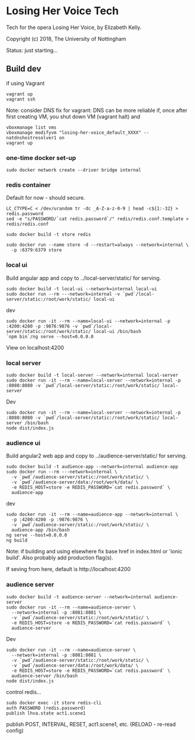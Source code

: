 # Losing Her Voice Tech

Tech for the opera Losing Her Voice, by Elizabeth Kelly.

Copyright (c) 2018, The University of Nottingham

Status: just starting...

## Build dev

if using Vagrant
```
vagrant up
vagrant ssh
```

Note: consider DNS fix for vagrant: DNS can be more reliable if, once after first creating VM, you shut down VM (vagrant halt) and
```
vboxmanage list vms
vboxmanage modifyvm "losing-her-voice_default_XXXX" --natdnshostresolver1 on
vagrant up
```

### one-time docker set-up

```
sudo docker network create --driver bridge internal
```

### redis container

Default for now - should secure.

```
LC_CTYPE=C < /dev/urandom tr -dc _A-Z-a-z-0-9 | head -c${1:-32} > redis.password
sed -e "s/PASSWORD/`cat redis.password`/" redis/redis.conf.template > redis/redis.conf

sudo docker build -t store redis

sudo docker run --name store -d --restart=always --network=internal \
  -p :6379:6379 store
```


### local ui

Build angular app and copy to ../local-server/static/ for serving.

```
sudo docker build -t local-ui --network=internal local-ui
sudo docker run --rm ---network=internal -v `pwd`/local-server/static:/root/work/static/ local-ui
```

dev
```
sudo docker run -it --rm --name=local-ui --network=internal -p :4200:4200 -p :9876:9876 -v `pwd`/local-server/static:/root/work/static/ local-ui /bin/bash
`npm bin`/ng serve --host=0.0.0.0
```
View on localhost:4200

### local server

```
sudo docker build -t local-server --network=internal local-server
sudo docker run -it --rm --name=local-server --network=internal -p :8080:8080 -v `pwd`/local-server/static:/root/work/static/ local-server
```

Dev
```
sudo docker run -it --rm --name=local-server --network=internal -p :8080:8080 -v `pwd`/local-server/static:/root/work/static/ local-server /bin/bash
node dist/index.js
```

### audience ui

Build angular2 web app and copy to ../audience-server/static/ for serving.

```
sudo docker build -t audience-app --network=internal audience-app
sudo docker run --rm ---network=internal \
  -v `pwd`/audience-server/static:/root/work/static/ \
  -v `pwd`/audience-server/data:/root/work/data/ \
  -e REDIS_HOST=store -e REDIS_PASSWORD=`cat redis.password` \
  audience-app
```

dev
```
sudo docker run -it --rm --name=audience-app --network=internal \
  -p :4200:4200 -p :9876:9876 \
  -v `pwd`/audience-server/static:/root/work/static/ \
  audience-app /bin/bash
ng serve --host=0.0.0.0
ng build
```

Note: if building and using elsewhere fix base href in index.html or 'ionic build'.
Also probably add production flag(s).

If seving from here, default is http://localhost:4200

### audience server

```
sudo docker build -t audience-server --network=internal audience-server
sudo docker run -it --rm --name=audience-server \
  --network=internal -p :8081:8081 \
  -v `pwd`/audience-server/static:/root/work/static/ \
  -e REDIS_HOST=store -e REDIS_PASSWORD=`cat redis.password` \
  audience-server
```

Dev
```
sudo docker run -it --rm --name=audience-server \
  --network=internal -p :8081:8081 \
  -v `pwd`/audience-server/static:/root/work/static/ \
  -v `pwd`/audience-server/data:/root/work/data/ \
  -e REDIS_HOST=store -e REDIS_PASSWORD=`cat redis.password` \
  audience-server /bin/bash
node dist/index.js
```

control redis...
```
sudo docker exec -it store redis-cli
auth PASSWORD (redis.password)
publish lhva.state act1.scene1
```

publish POST, INTERVAL, RESET, act1.scene1, etc. (RELOAD - re-read config)

